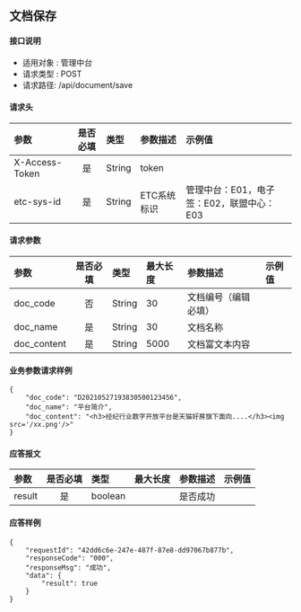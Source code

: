 ## 文档保存

#### 接口说明

* 适用对象 : 管理中台
* 请求类型 : POST
* 请求路径: /api/document/save

#### 请求头
| 参数           | 是否必填 | 类型   | 参数描述    | 示例值                                      |
| :------------- | :------: | :----- | :---------- | :------------------------------------------ |
| X-Access-Token |    是    | String | token       |                                             |
| etc-sys-id     |    是    | String | ETC系统标识 | 管理中台：E01，电子签：E02，联盟中心：E03 |

#### 请求参数
| 参数          | 是否必填 | 类型   | 最大长度 | 参数描述             | 示例值 |
| :------------ | :------: | :----- | :------- | :------------------- | :----- |
| doc_code   |    否    | String   |   30  | 文档编号（编辑必填） |        |
| doc_name   |    是    | String   |  30   | 文档名称             |        |
| doc_content |   是    | String   | 5000  | 文档富文本内容       |        |

#### 业务参数请求样例
```
{
    "doc_code": "D20210527193830500123456",
    "doc_name": "平台简介",
    "doc_content": "<h3>经纪行业数字开放平台是天猫好房旗下面向....</h3><img src='/xx.png'/>"
}
```

#### 应答报文
| 参数      | 是否必填 | 类型    | 最大长度 | 参数描述 | 示例值 |
| :-------- | :------: | :------ | :------- | :------- | ------ |
| result |    是    | boolean |          | 是否成功 |        |

#### 应答样例
``` 
{
    "requestId": "42dd6c6e-247e-487f-87e8-dd97067b877b",
    "responseCode": "000",
    "responseMsg": "成功",
    "data": {
        "result": true 
    }
}
```
